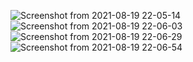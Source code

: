 ![Screenshot from 2021-08-19 22-05-14](https://user-images.githubusercontent.com/85872303/130112100-12dc17cf-ebd6-4768-9712-94a73c3f16ea.png)
![Screenshot from 2021-08-19 22-06-03](https://user-images.githubusercontent.com/85872303/130112110-7ca37c3e-3759-402f-94ec-962b480a2eb3.png)
![Screenshot from 2021-08-19 22-06-29](https://user-images.githubusercontent.com/85872303/130112117-2c52e0a3-e6c7-41ba-b0eb-712e3d161a43.png)
![Screenshot from 2021-08-19 22-06-54](https://user-images.githubusercontent.com/85872303/130112152-3e9fc40e-dde7-48c4-9986-3e06dfa0234e.png)
